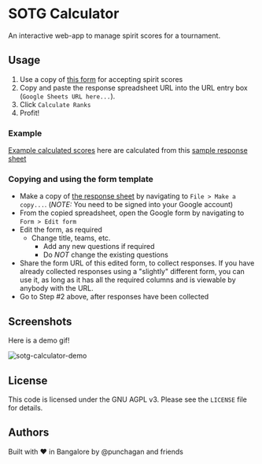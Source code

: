 # SOTG Calculator

An interactive web-app to manage spirit scores for a tournament.

## Usage

1. Use a copy of <a href="https://docs.google.com/spreadsheets/d/1q3Zr1IbbL6r87UpGkQ-D9hyJtw6cP8GlVLVRvFkVACU/edit#gid=1141649430" target="_blank_">this form</a> for accepting spirit scores <!-- see-more-link -->
1. Copy and paste the response spreadsheet URL into the URL entry box (`Google
   Sheets URL here...`).
1. Click `Calculate Ranks`
1. Profit!

### Example

<a href="https://sotg-calculator.herokuapp.com/?url=https%3A%2F%2Fdocs.google.com%2Fspreadsheets%2Fd%2F10uHbqsqrFV_5eFdpPi4ybHeKnzEzpNe1uq6LlCR8hwU" target="_blank_">Example calculated scores</a> here are calculated from this <a href="https://docs.google.com/spreadsheets/d/10uHbqsqrFV_5eFdpPi4ybHeKnzEzpNe1uq6LlCR8hwU/edit#gid=1141649430" target="_blank_">sample response sheet</a>

<!-- More -->
### Copying and using the form template

- Make a copy of <a href="https://docs.google.com/spreadsheets/d/1q3Zr1IbbL6r87UpGkQ-D9hyJtw6cP8GlVLVRvFkVACU/edit#gid=1141649430" target="_blank_">the response sheet</a> by navigating to `File > Make a
  copy...`. (*NOTE:* You need to be signed into your Google account)
- From the copied spreadsheet, open the Google form by navigating to `Form >
  Edit form`
- Edit the form, as required
  - Change title, teams, etc.
    - Add any new questions if required
    - Do *NOT* change the existing questions
- Share the form URL of this edited form, to collect responses. If you have
  already collected responses using a "slightly" different form, you can use
  it, as long as it has all the required columns and is viewable by anybody
  with the URL.
- Go to Step #2 above, after responses have been collected

## Screenshots

Here is a demo gif!

![sotg-calculator-demo](https://user-images.githubusercontent.com/315678/38825245-7c9694f4-41c9-11e8-837c-c25ae7c307e0.gif)


## License

This code is licensed under the GNU AGPL v3. Please see the `LICENSE` file for
details.

## Authors

Built with :heart: in Bangalore by @punchagan and friends
